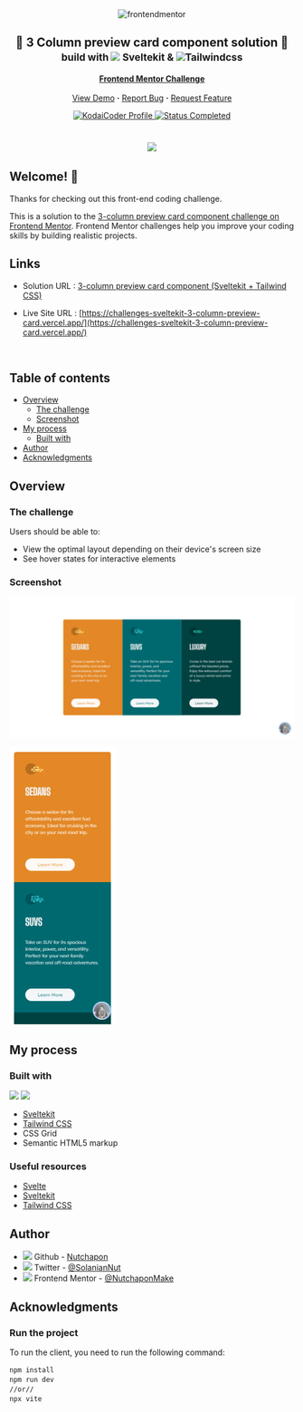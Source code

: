 <div id="top"></div>

<div align="center">
  <img src="https://www.frontendmentor.io/static/images/logo-mobile.svg" alt="frontendmentor" width="80">

  <h2 align="center">🎉 3 Column preview card component solution 🎉 <br/><small>build with <img src="https://skillicons.dev/icons?i=svelte" width="20"> Sveltekit & <img src="https://skillicons.dev/icons?i=tailwind" width="20">Tailwindcss </small></h2>
  <p align="center">
    <a href="https://www.frontendmentor.io/challenges/3column-preview-card-component-pH92eAR2-/"><strong>Frontend Mentor Challenge</strong></a>
    <br />
    <br />
     <a href="https://challenges-sveltekit-3-column-preview-card.vercel.app/">View Demo</a>
    <strong>·</strong>
    <a href="https://github.com/kodaicoder/CHALLENGES_sveltekit_3_column_preview_card/issues" target="_blank">Report Bug</a>
      <strong>·</strong>
    <a href="https://github.com/kodaicoder/CHALLENGES_sveltekit_3_column_preview_card/issues" target="_blank">Request Feature</a>
  </p>
</div>

<!-- Bagdes -->
<div align="center">
  <!-- Profile -->
  <a href="https://www.frontendmentor.io/profile/NutchaponMake">
    <img src="https://img.shields.io/badge/Profile-KodaiCoder-07043B?style=plastic&logo=frontendmentor" alt="KodaiCoder Profile">
  </a>
  <!-- Status -->
    <a href="#">
    <img src="https://img.shields.io/badge/Status-Completed-brightgreen?style=plastic&logo=Checkmarx" alt="Status Completed">
  </a>
</div>

#

<div align="center">

![](./design/desktop-preview.jpg)

</div>

## Welcome! 👋

Thanks for checking out this front-end coding challenge.

This is a solution to the [3-column preview card component challenge on Frontend Mentor](https://www.frontendmentor.io/challenges/3column-preview-card-component-pH92eAR2-/). Frontend Mentor challenges help you improve your coding skills by building realistic projects.

<h2 align="left">Links</h2>

- Solution URL : [3-column preview card component (Sveltekit + Tailwind CSS)](https://www.frontendmentor.io/solutions/-3-column-preview-card-component-solution-build-with-sveltekit-YuF7-jiwzC)

- Live Site URL : [https://challenges-sveltekit-3-column-preview-card.vercel.app/](https://challenges-sveltekit-3-column-preview-card.vercel.app/)

<br>

## Table of contents

- [Overview](#overview)
  - [The challenge](#the-challenge)
  - [Screenshot](#screenshot)
- [My process](#my-process)
  - [Built with](#built-with)
- [Author](#author)
- [Acknowledgments](#acknowledgments)

## Overview

### The challenge

Users should be able to:

- View the optimal layout depending on their device's screen size
- See hover states for interactive elements

### Screenshot

![](./screenshots/ss1.jpg)

![](./screenshots/ss2.jpg)

## My process

### Built with

<!-- Bagdes -->

![](https://img.shields.io/badge/Sveltekit-E34F26?style=for-the-badge&logo=Svelte&logoColor=white)
![](https://img.shields.io/badge/Tailwind%20CSS-38B2AC?style=for-the-badge&logo=tailwind-css&logoColor=white)

- [Sveltekit](https://kit.svelte.dev/)
- [Tailwind CSS](https://tailwindcss.com/)
- CSS Grid
- Semantic HTML5 markup

### Useful resources

- [Svelte](https://svelte.dev/)
- [Sveltekit](https://kit.svelte.dev/)
- [Tailwind CSS](https://tailwindcss.com/)

## Author

- <img src="https://skillicons.dev/icons?i=github" width="20"> Github - [Nutchapon](https://github.com/kodaicoder)
- <img src="https://skillicons.dev/icons?i=twitter" width="20"> Twitter - [@SolanianNut](https://twitter.com/SolanianNut)
- <img src="https://seeklogo.com/images/F/frontend-mentor-logo-DD85EFE0E9-seeklogo.com.png" width="20"> Frontend Mentor - [@NutchaponMake](https://www.frontendmentor.io/profile/NutchaponMake)

## Acknowledgments

### Run the project

To run the client, you need to run the following command:

```bash
npm install
npm run dev
//or//
npx vite
```
